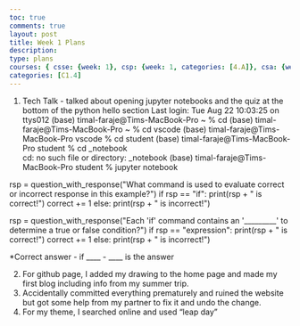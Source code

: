 ```yaml
---
toc: true
comments: true
layout: post
title: Week 1 Plans
description: 
type: plans
courses: { csse: {week: 1}, csp: {week: 1, categories: [4.A]}, csa: {week: 0} }
categories: [C1.4]
---
```


1. Tech Talk - talked about opening jupyter notebooks and the quiz at the bottom of the python hello section
Last login: Tue Aug 22 10:03:25 on ttys012
(base) timal-faraje@Tims-MacBook-Pro ~ % cd
(base) timal-faraje@Tims-MacBook-Pro ~ % cd vscode
(base) timal-faraje@Tims-MacBook-Pro vscode % cd student
(base) timal-faraje@Tims-MacBook-Pro student % cd _notebook    
cd: no such file or directory: _notebook
(base) timal-faraje@Tims-MacBook-Pro student % jupyter notebook 
 
rsp = question_with_response("What command is used to evaluate correct or incorrect response in this example?")
if rsp == "if":
    print(rsp + " is correct!")
    correct += 1
else:
    print(rsp + " is incorrect!")

rsp = question_with_response("Each 'if' command contains an '_________' to determine a true or false condition?")
if rsp == "expression":
    print(rsp + " is correct!")
    correct += 1
else:
    print(rsp + " is incorrect!")

*Correct answer - if ____ - ____ is the answer


2. For github page, I added my drawing to the home page and made my first blog including info from my summer trip. 
3. Accidentally committed everything prematurely and ruined the website but got some help from my partner to fix it and undo the change. 
4. For my theme, I searched online and used “leap day”

